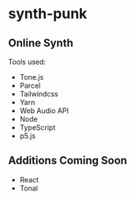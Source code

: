 # synth-punk
## Online Synth

Tools used:
- Tone.js
- Parcel
- Tailwindcss
- Yarn
- Web Audio API
- Node
- TypeScript
- p5.js

## Additions Coming Soon 
- React
- Tonal
